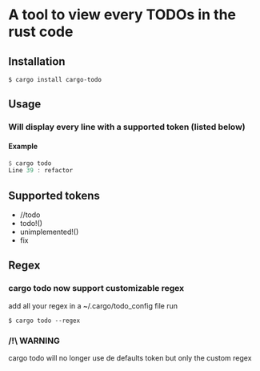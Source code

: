 # A tool to view every TODOs in the rust code

## Installation
```
$ cargo install cargo-todo
```

## Usage 
### Will display every line with a supported token (listed below)
#### Example
```rust
$ cargo todo
Line 39 : refactor
```
## Supported tokens
- //todo
- todo!()
- unimplemented!()
- fix

## Regex
### cargo todo now support customizable regex
add all your regex in a ~/.cargo/todo_config file
run
```
$ cargo todo --regex
```
### /!\ WARNING
cargo todo will no longer use de defaults token but only the custom regex
